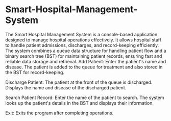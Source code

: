# Smart-Hospital-Management-System
The Smart Hospital Management System is a console-based application designed to manage hospital operations effectively. It allows hospital staff to handle patient admissions, discharges, and record-keeping efficiently. The system combines a queue data structure for handling patient flow and a binary search tree (BST) for maintaining patient records, ensuring fast and reliable data storage and retrieval.
Add Patient:
Enter the patient's name and disease.
The patient is added to the queue for treatment and also stored in the BST for record-keeping.

Discharge Patient:
The patient at the front of the queue is discharged.
Displays the name and disease of the discharged patient.

Search Patient Record:
Enter the name of the patient to search.
The system looks up the patient's details in the BST and displays their information.

Exit:
Exits the program after completing operations.
